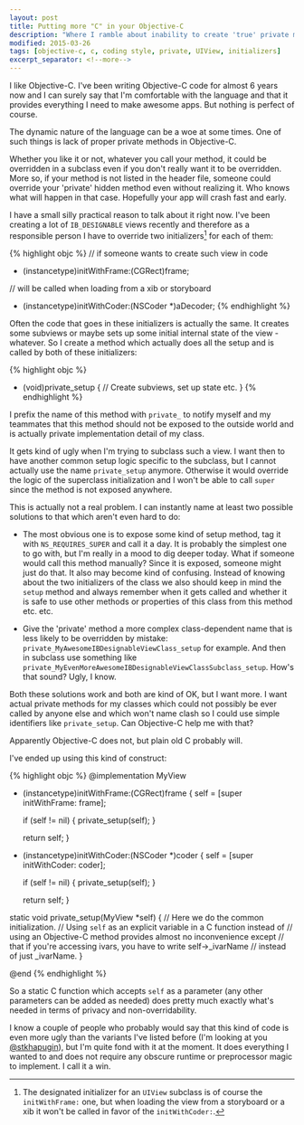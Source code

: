 ```yaml
---
layout: post
title: Putting more "C" in your Objective-C
description: "Where I ramble about inability to create 'true' private methods for Objective-C classes."
modified: 2015-03-26
tags: [objective-c, c, coding style, private, UIView, initializers]
excerpt_separator: <!--more-->
---
```


I like Objective-C. I've been writing Objective-C code for almost 6 years now and I can surely say
that I'm comfortable with the language and that it provides everything I need to make awesome apps.
But nothing is perfect of course.

The dynamic nature of the language can be a woe at some times. One of such things is lack of proper
private methods in Objective-C.

<!--more-->

Whether you like it or not, whatever you call your method, it could
be overridden in a subclass even if you don't really want it to be overridden. More so, if your
method is not listed in the header file, someone could override your 'private' hidden method even
without realizing it. Who knows what will happen in that case. Hopefully your app will crash
fast and early.

I have a small silly practical reason to talk about it right now. I've been creating a lot of
`IB_DESIGNABLE` views recently and therefore as a responsible person I have to override two
initializers[^1] for each of them:

[^1]: The designated initializer for an `UIView` subclass is of course the `initWithFrame:` one, but
      when loading the view from a storyboard or a xib it won't be called in favor of the `initWithCoder:`.

{% highlight objc %}
// if someone wants to create such view in code
- (instancetype)initWithFrame:(CGRect)frame;

// will be called when loading from a xib or storyboard
- (instancetype)initWithCoder:(NSCoder *)aDecoder;
{% endhighlight %}

Often the code that goes in these initializers is actually the same. It creates some subviews or
maybe sets up some initial internal state of the view - whatever. So I create a method which
actually does all the setup and is called by both of these initializers:

{% highlight objc %}
- (void)private_setup
{
    // Create subviews, set up state etc.
}
{% endhighlight %}

I prefix the name of this method with `private_` to notify myself and my teammates that this
method should not be exposed to the outside world and is actually private implementation detail
of my class.

It gets kind of ugly when I'm trying to subclass such a view. I want then to have another common
setup logic specific to the subclass, but I cannot actually use the name `private_setup` anymore.
Otherwise it would override the logic of the superclass initialization and I won't be able to call
`super` since the method is not exposed anywhere.

This is actually not a real problem. I can instantly name at least two possible solutions to
that which aren't even hard to do:

- The most obvious one is to expose some kind of setup method, tag it with `NS_REQUIRES_SUPER`
  and call it a day. It is probably the simplest one to go with, but I'm really in a mood to dig
  deeper today. What if someone would call this method manually? Since it is exposed, someone might
  just do that. It also may become kind of confusing. Instead of knowing about the two initializers
  of the class we also should keep in mind the `setup` method and always remember when it gets called
  and whether it is safe to use other methods or properties of this class from this method etc. etc.

- Give the 'private' method a more complex class-dependent name that is less likely to be overridden
  by mistake: `private_MyAwesomeIBDesignableViewClass_setup` for example. And then in subclass
  use something like `private_MyEvenMoreAwesomeIBDesignableViewClassSubclass_setup`.
  How's that sound? Ugly, I know.

Both these solutions work and both are kind of OK, but I want more. I want actual private methods
for my classes which could not possibly be ever called by anyone else and which won't name clash so
I could use simple identifiers like `private_setup`. Can Objective-C help me with that?

Apparently Objective-C does not, but plain old C probably will.

I've ended up using this kind of construct:

{% highlight objc %}
@implementation MyView

- (instancetype)initWithFrame:(CGRect)frame
{
    self = [super initWithFrame: frame];

    if (self != nil) {
        private_setup(self);
    }

    return self;
}


- (instancetype)initWithCoder:(NSCoder *)coder
{
    self = [super initWithCoder: coder];

    if (self != nil) {
        private_setup(self);
    }

    return self;
}

static void private_setup(MyView *self)
{
    // Here we do the common initialization.
    // Using `self` as an explicit variable in a C function instead of
    // using an Objective-C method provides almost no inconvenience except
    // that if you're accessing ivars, you have to write self->_ivarName
    // instead of just _ivarName.
}

@end
{% endhighlight %}

So a static C function which accepts `self` as a parameter (any other parameters can be added as
needed) does pretty much exactly what's needed in terms of privacy and non-overridability.

I know a couple of people who probably would say that this kind of code is even more ugly than the
variants I've listed before (I'm looking at you [@stkhapugin](http://twitter.com/stkhapugin)), but
I'm quite fond with it at the moment. It does everything I wanted to and does not require any
obscure runtime or preprocessor magic to implement. I call it a win.
